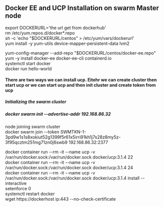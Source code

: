 ## Docker EE and UCP Installation on swarm Master node
export DOCKERURL='the url get from dockerhub' \
rm /etc/yum.repos.d/docker*.repo \
sh -c 'echo "$DOCKERURL/centos" > /etc/yum/vars/dockerurl' \
yum install -y yum-utils device-mapper-persistent-data lvm2 

yum-config-manager     --add-repo     "$DOCKERURL/centos/docker-ee.repo" \
yum -y install docker-ee docker-ee-cli containerd.io \
systemctl start docker \
docker run hello-world 

#### There are two ways we can install ucp. Eitehr we can create cluster then start ucp or we can start ucp and then init cluster and create token from ucp 

##### Initializing the swarm cluster
##### docker swarm init --advertise-addr  192.168.86.32 

node joining swarm cluster \
docker swarm join --token SWMTKN-1-3pd9w1s1s8xokiut52g1399f5r61x5irri91kh1j7s28z8my5z-3f95qcztm251mg71zn0j6swb9 192.168.86.32:2377 

docker container run --rm -it --name ucp -v /var/run/docker.sock:/var/run/docker.sock docker/ucp:3.1.4 22 \
docker container run --rm -it --name ucp -v /var/run/docker.sock:/var/run/docker.sock docker/ucp:3.1.4 24 \
docker container run --rm -it --name ucp -v /var/run/docker.sock:/var/run/docker.sock docker/ucp:3.1.4 install --interactive \
setenforce 0  \
systemctl restart docker \
wget https://dockerhost ip:443 --no-check-certificate 
